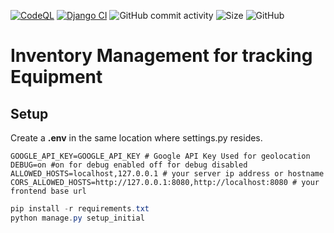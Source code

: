 [![CodeQL](https://github.com/mmpc-nyc/inventory_mgmt/actions/workflows/codeql-analysis.yml/badge.svg)](https://github.com/mmpc-nyc/inventory_mgmt/actions/workflows/codeql-analysis.yml) [![Django CI](https://github.com/mmpc-nyc/inventory_mgmt/actions/workflows/django.yml/badge.svg)](https://github.com/schir2/inventory_mgmt/actions/workflows/django.yml) ![GitHub commit activity](https://img.shields.io/github/commit-activity/w/mmpc-nyc/inventory_mgmt) ![Size](https://img.shields.io/github/repo-size/schir2/inventory_mgmt) ![GitHub](https://img.shields.io/github/license/schir2/inventory_mgmt)

# Inventory Management for tracking Equipment

## Setup


Create a **.env** in the same location where settings.py resides.
```dotenv
GOOGLE_API_KEY=GOOGLE_API_KEY # Google API Key Used for geolocation
DEBUG=on #on for debug enabled off for debug disabled
ALLOWED_HOSTS=localhost,127.0.0.1 # your server ip address or hostname
CORS_ALLOWED_HOSTS=http://127.0.0.1:8080,http://localhost:8080 # your frontend base url
```

```powershell
pip install -r requirements.txt
python manage.py setup_initial
```